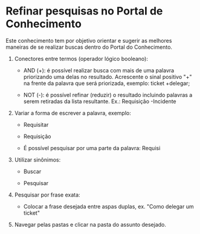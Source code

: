 # Refinar pesquisas no Portal de Conhecimento

Este conhecimento tem por objetivo orientar e sugerir as melhores maneiras de se
realizar buscas dentro do Portal do Conhecimento.

1.  Conectores entre termos (operador lógico booleano):

    -   AND (+): é possível realizar busca com mais de uma palavra priorizando uma
        delas no resultado. Acrescente o sinal positivo "+" na frente da palavra que
        será priorizada, exemplo: ticket +delegar;

    -   NOT (-): é possível refinar (reduzir) o resultado incluindo palavras a serem
        retiradas da lista resultante. Ex.: Requisição -Incidente

1.  Variar a forma de escrever a palavra, exemplo:

    -   Requisitar

    -   Requisição

    -   É possível pesquisar por uma parte da palavra: Requisi

1.  Utilizar sinônimos:

    -   Buscar

    -   Pesquisar

1.  Pesquisar por frase exata:

    -   Colocar a frase desejada entre aspas duplas, ex. "Como delegar um ticket"

1.  Navegar pelas pastas e clicar na pasta do assunto desejado.


